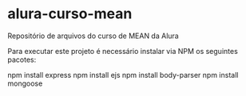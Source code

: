 # alura-curso-mean
Repositório de arquivos do curso de MEAN da Alura

Para executar este projeto é necessário instalar via NPM os seguintes pacotes:

npm install express
npm install ejs
npm install body-parser
npm install mongoose
